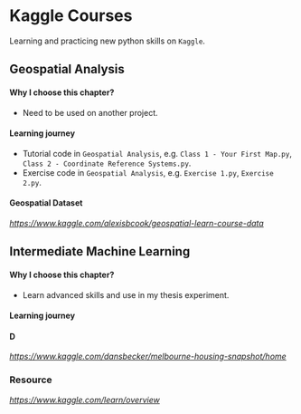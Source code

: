# Kaggle Courses
  Learning and practicing new python skills on `Kaggle`.

## Geospatial Analysis
  
  #### Why I choose this chapter?
   - Need to be used on another project.

  #### Learning journey
  
   - Tutorial code in `Geospatial Analysis`, e.g. `Class 1 - Your First Map.py`, `Class 2 - Coordinate Reference Systems.py`.
   - Exercise code in `Geospatial Analysis`, e.g. `Exercise 1.py`, `Exercise 2.py`.
   
  #### Geospatial Dataset
  
   _https://www.kaggle.com/alexisbcook/geospatial-learn-course-data_

## Intermediate Machine Learning

  #### Why I choose this chapter?
   - Learn advanced skills and use in my thesis experiment.
  
  #### Learning journey

  #### D
  _https://www.kaggle.com/dansbecker/melbourne-housing-snapshot/home_

### Resource
_https://www.kaggle.com/learn/overview_

